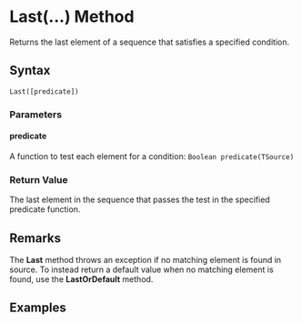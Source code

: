 # Last(...) Method
Returns the last element of a sequence that satisfies a specified condition.

## Syntax
```
Last([predicate])
```

### Parameters

#### predicate
A function to test each element for a condition: ```Boolean predicate(TSource)```

### Return Value
The last element in the sequence that passes the test in the specified predicate function.


## Remarks
The **Last** method throws an exception if no matching element is found in source. To instead return a default value when no matching element is found, use the **LastOrDefault** method.


## Examples



